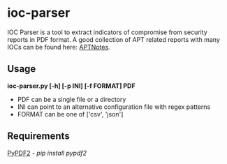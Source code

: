 # ioc-parser
IOC Parser is a tool to extract indicators of compromise from security reports in PDF format. A good collection of APT related reports with many IOCs can be found here: [APTNotes](https://github.com/kbandla/APTnotes).

## Usage
**ioc-parser.py [-h] [-p INI] [-f FORMAT] PDF**
* PDF can be a single file or a directory
* INI can point to an alternative configuration file with regex patterns
* FORMAT can be one of ['csv', 'json']

## Requirements
[PyPDF2](https://github.com/mstamy2/PyPDF2) - *pip install pypdf2*
